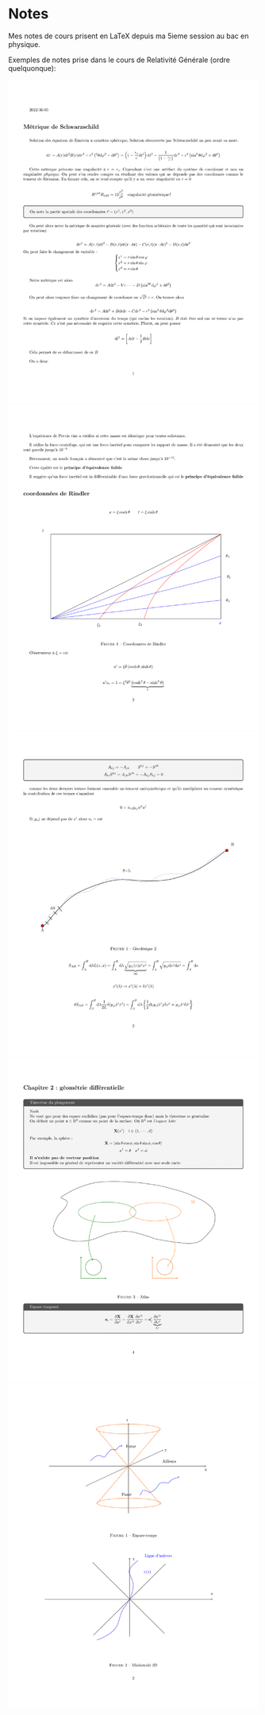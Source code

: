 # Notes
Mes notes de cours prisent en LaTeX depuis ma 5ieme session au bac en physique.


Exemples de notes prise dans le cours de Relativité Générale (ordre quelquonque):

![allo](imgs/all-30.png)
![allo](imgs/all-26.png)
![allo](imgs/all-14.png)
![allo](imgs/all-07.png)
![allo](imgs/all-05.png)
